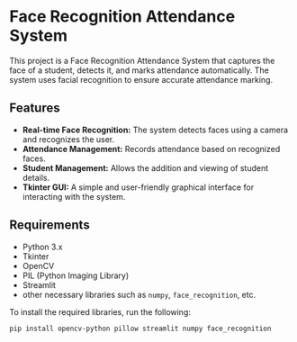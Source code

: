 # Face Recognition Attendance System

This project is a Face Recognition Attendance System that captures the face of a student, detects it, and marks attendance automatically. The system uses facial recognition to ensure accurate attendance marking.

## Features

- **Real-time Face Recognition:** The system detects faces using a camera and recognizes the user.
- **Attendance Management:** Records attendance based on recognized faces.
- **Student Management:** Allows the addition and viewing of student details.
- **Tkinter GUI:** A simple and user-friendly graphical interface for interacting with the system.

## Requirements

- Python 3.x
- Tkinter
- OpenCV
- PIL (Python Imaging Library)
- Streamlit
- other necessary libraries such as `numpy`, `face_recognition`, etc.

To install the required libraries, run the following:

```bash
pip install opencv-python pillow streamlit numpy face_recognition

